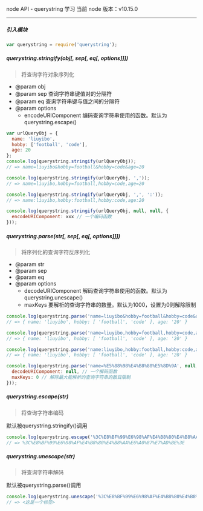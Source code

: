 node API - querystring 学习
当前 node 版本：v10.15.0

---

##### 引入模块

```javascript
var querystring = require('querystring');
```

##### querystring.stringify(obj[, sep[, eq[, options]]])

> 将查询字符对象序列化

- @param obj
- @param sep 查询字符串键值对的分隔符
- @param eq 查询字符串键与值之间的分隔符
- @param options 
  - encodeURIComponent 编码查询字符串使用的函数。默认为querystring.escape()

```javascript
var urlQueryObj = {
  name: 'liuyibo',
  hobby: ['football', 'code'],
  age: 20
};
console.log(querystring.stringify(urlQueryObj));
// => name=liuyibo&hobby=football&hobby=code&age=20

console.log(querystring.stringify(urlQueryObj, ','));
// => name=liuyibo,hobby=football,hobby=code,age=20

console.log(querystring.stringify(urlQueryObj, ',', ':'));
// => name:liuyibo,hobby:football,hobby:code,age:20

console.log(querystring.stringify(urlQueryObj, null, null, {
  encodeURIComponent: xxx // 一个编码函数
}));
```

##### querystring.parse(str[, sep[, eq[, options]]])

> 将序列化的查询字符反序列化

- @param str
- @param sep
- @param eq
- @param options
  - decodeURIComponent 解码查询字符串使用的函数。默认为querystring.unescape()
  - maxKeys 要解析的查询字符串的数量。默认为1000，设置为0则解除限制

```javascript
console.log(querystring.parse('name=liuyibo&hobby=football&hobby=code&age=20'));
// => { name: 'liuyibo', hobby: [ 'football', 'code' ], age: '20' }

console.log(querystring.parse('name=liuyibo,hobby=football,hobby=code,age=20', ','));
// => { name: 'liuyibo', hobby: [ 'football', 'code' ], age: '20' }

console.log(querystring.parse('name:liuyibo,hobby:football,hobby:code,age:20', ',', ':'));
// => { name: 'liuyibo', hobby: [ 'football', 'code' ], age: '20' }

console.log(querystring.parse('name=%E5%88%98%E4%B8%80%E5%8D%9A', null, null, {
  decodeURIComponent: null, // 一个解码函数
  maxKeys: 0 // 解除最大能解析的查询字符串的数目限制
}));
```

##### querystring.escape(str)

> 将查询字符串编码

默认被querystring.stringify()调用

```javascript
console.log(querystring.escape('%3C%E8%BF%99%E6%98%AF%E4%B8%80%E4%B8%AA%E6%A0%87%E7%AD%BE%3E'));
// => %3C%E8%BF%99%E6%98%AF%E4%B8%80%E4%B8%AA%E6%A0%87%E7%AD%BE%3E
```

##### querystring.unescape(str)

> 将查询字符串解码

默认被querystring.parse()调用

```javascript
console.log(querystring.unescape('%3C%E8%BF%99%E6%98%AF%E4%B8%80%E4%B8%AA%E6%A0%87%E7%AD%BE%3E'));
// => <这是一个标签>
```